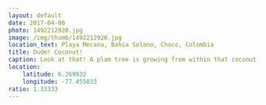 ```yaml
---
layout: default
date: 2017-04-06
photo: 1492212920.jpg
image: /img/thumb/1492212920.jpg
location_text: Playa Mecana, Bahia Solano, Choco, Colombia
title: Dude! Coconut!
caption: Look at that! A plam tree is growing from within that coconut; no roots no nothing outside of it! hahaha
location:
    latitude: 6.269932
    longitude: -77.455033
ratio: 1.33333
---
```

